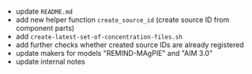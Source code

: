+ update `README.md`
+ add new helper function `create_source_id` (create source ID from component parts)
+ add `create-latest-set-of-concentration-files.sh`
+ add further checks whether created source IDs are already registered
+ update makers for models "REMIND-MAgPIE" and "AIM 3.0"
+ update internal notes
